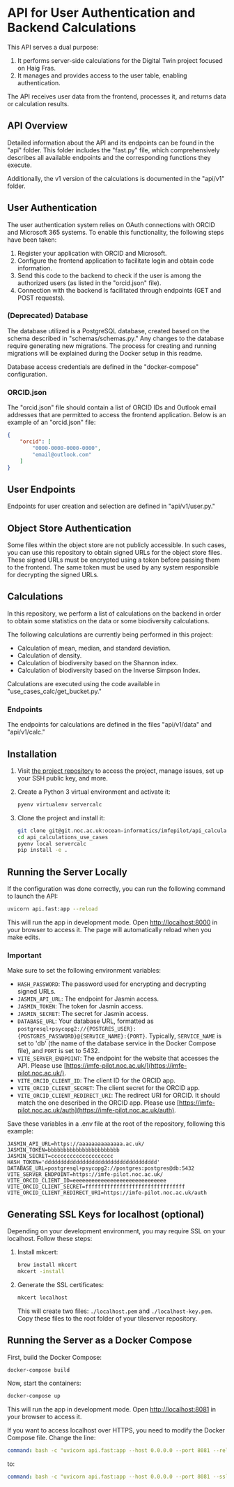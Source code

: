 # API for User Authentication and Backend Calculations

This API serves a dual purpose:

1. It performs server-side calculations for the Digital Twin project focused on Haig Fras.
2. It manages and provides access to the user table, enabling authentication.

The API receives user data from the frontend, processes it, and returns data or calculation results.

## API Overview

Detailed information about the API and its endpoints can be found in the "api" folder. This folder includes the "fast.py" file, which comprehensively describes all available endpoints and the corresponding functions they execute.

Additionally, the v1 version of the calculations is documented in the "api/v1" folder.

## User Authentication

The user authentication system relies on OAuth connections with ORCID and Microsoft 365 systems. To enable this functionality, the following steps have been taken:

1. Register your application with ORCID and Microsoft.
2. Configure the frontend application to facilitate login and obtain code information.
3. Send this code to the backend to check if the user is among the authorized users (as listed in the "orcid.json" file).
4. Connection with the backend is facilitated through endpoints (GET and POST requests).

### (Deprecated) Database

The database utilized is a PostgreSQL database, created based on the schema described in "schemas/schemas.py." Any changes to the database require generating new migrations. The process for creating and running migrations will be explained during the Docker setup in this readme.

Database access credentials are defined in the "docker-compose" configuration.

### ORCID.json

The "orcid.json" file should contain a list of ORCID IDs and Outlook email addresses that are permitted to access the frontend application. Below is an example of an "orcid.json" file:

```json
{
    "orcid": [
        "0000-0000-0000-0000",
        "email@outlook.com"
    ]
}
```

## User Endpoints

Endpoints for user creation and selection are defined in "api/v1/user.py."

## Object Store Authentication

Some files within the object store are not publicly accessible. In such cases, you can use this repository to obtain signed URLs for the object store files. These signed URLs must be encrypted using a token before passing them to the frontend. The same token must be used by any system responsible for decrypting the signed URLs.

## Calculations

In this repository, we perform a list of calculations on the backend in order to obtain some statistics on the data or some biodiversity calculations.

The following calculations are currently being performed in this project:
- Calculation of mean, median, and standard deviation.
- Calculation of density.
- Calculation of biodiversity based on the Shannon index.
- Calculation of biodiversity based on the Inverse Simpson Index.

Calculations are executed using the code available in "use_cases_calc/get_bucket.py."

### Endpoints

The endpoints for calculations are defined in the files "api/v1/data" and "api/v1/calc."

## Installation

1. Visit [the project repository](https://git.noc.ac.uk/ocean-informatics/imfepilot/api_calculations_use_cases) to access the project, manage issues, set up your SSH public key, and more.

2. Create a Python 3 virtual environment and activate it:

   ```bash
   pyenv virtualenv servercalc
   ```

3. Clone the project and install it:

   ```bash
   git clone git@git.noc.ac.uk:ocean-informatics/imfepilot/api_calculations_use_cases.git
   cd api_calculations_use_cases
   pyenv local servercalc
   pip install -e .
   ```

## Running the Server Locally

If the configuration was done correctly, you can run the following command to launch the API:

```bash
uvicorn api.fast:app --reload
```

This will run the app in development mode. Open [http://localhost:8000](http://localhost:8000) in your browser to access it. The page will automatically reload when you make edits.

### Important

Make sure to set the following environment variables:

- `HASH_PASSWORD`: The password used for encrypting and decrypting signed URLs.
- `JASMIN_API_URL`: The endpoint for Jasmin access.
- `JASMIN_TOKEN`: The token for Jasmin access.
- `JASMIN_SECRET`: The secret for Jasmin access.
- `DATABASE_URL`: Your database URL, formatted as `postgresql+psycopg2://{POSTGRES_USER}:{POSTGRES_PASSWORD}@{SERVICE_NAME}:{PORT}`. Typically, `SERVICE_NAME` is set to 'db' (the name of the database service in the Docker Compose file), and `PORT` is set to 5432.
- `VITE_SERVER_ENDPOINT`: The endpoint for the website that accesses the API. Please use [https://imfe-pilot.noc.ac.uk/](https://imfe-pilot.noc.ac.uk/).
- `VITE_ORCID_CLIENT_ID`: The client ID for the ORCID app.
- `VITE_ORCID_CLIENT_SECRET`: The client secret for the ORCID app.
- `VITE_ORCID_CLIENT_REDIRECT_URI`: The redirect URI for ORCID. It should match the one described in the ORCID app. Please use [https://imfe-pilot.noc.ac.uk/auth](https://imfe-pilot.noc.ac.uk/auth).

Save these variables in a .env file at the root of the repository, following this example:

```env
JASMIN_API_URL=https://aaaaaaaaaaaaaa.ac.uk/
JASMIN_TOKEN=bbbbbbbbbbbbbbbbbbbbbbb
JASMIN_SECRET=cccccccccccccccccccc
HASH_TOKEN='dddddddddddddddddddddddddddddddddddd'
DATABASE_URL=postgresql+psycopg2://postgres:postgres@db:5432
VITE_SERVER_ENDPOINT=https://imfe-pilot.noc.ac.uk/
VITE_ORCID_CLIENT_ID=eeeeeeeeeeeeeeeeeeeeeeeeeeeeee
VITE_ORCID_CLIENT_SECRET=ffffffffffffffffffffffffffffffff
VITE_ORCID_CLIENT_REDIRECT_URI=https://imfe-pilot.noc.ac.uk/auth
```

## Generating SSL Keys for localhost (optional)

Depending on your development environment, you may require SSL on your localhost. Follow these steps:

1. Install mkcert:

   ```bash
   brew install mkcert
   mkcert -install
   ```

2. Generate the SSL certificates:

   ```bash
   mkcert localhost
   ```

   This will create two files: `./localhost.pem` and `./localhost-key.pem`. Copy these files to the root folder of your tileserver repository.

## Running the Server as a Docker Compose

First, build the Docker Compose:

```bash
docker-compose build
```

Now, start the containers:

```bash
docker-compose up
```

This will run the app in development mode. Open [http://localhost:8081](http://localhost:8081) in your browser to access it.

If you want to access localhost over HTTPS, you need to modify the Docker Compose file. Change the line:

```yaml
command: bash -c "uvicorn api.fast:app --host 0.0.0.0 --port 8081 --reload"
```

to:

```yaml
command: bash -c "uvicorn api.fast:app --host 0.0.0.0 --port 8081 --ssl-certfile ./localhost.pem --ssl-keyfile ./localhost-key.pem  --reload"
```